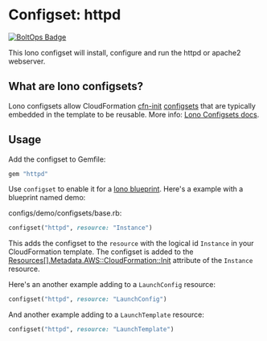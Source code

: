 # Configset: httpd

[![BoltOps Badge](https://img.boltops.com/boltops/badges/boltops-badge.png)](https://www.boltops.com)

This lono configset will install, configure and run the httpd or apache2 webserver.

## What are lono configsets?

Lono configsets allow CloudFormation [cfn-init](https://docs.aws.amazon.com/AWSCloudFormation/latest/UserGuide/cfn-init.html) [configsets](https://docs.aws.amazon.com/AWSCloudFormation/latest/UserGuide/aws-resource-init.html) that are typically embedded in the template to be reusable.  More info: [Lono Configsets docs](https://lono.cloud/docs/configsets/).

## Usage

Add the configset to Gemfile:

```ruby
gem "httpd"
```

Use `configset` to enable it for a [lono blueprint](https://lono.cloud/docs/core/blueprints/).  Here's a example with a blueprint named demo:

configs/demo/configsets/base.rb:

```ruby
configset("httpd", resource: "Instance")
```

This adds the configset to the `resource` with the logical id `Instance` in your CloudFormation template.  The configset is added to the [Resources[].Metadata.AWS::CloudFormation::Init](https://docs.aws.amazon.com/AWSCloudFormation/latest/UserGuide/aws-resource-init.html) attribute of the `Instance` resource.

Here's an another example adding to a `LaunchConfig` resource:

```ruby
configset("httpd", resource: "LaunchConfig")
```

And another example adding to a `LaunchTemplate` resource:

```ruby
configset("httpd", resource: "LaunchTemplate")
```

